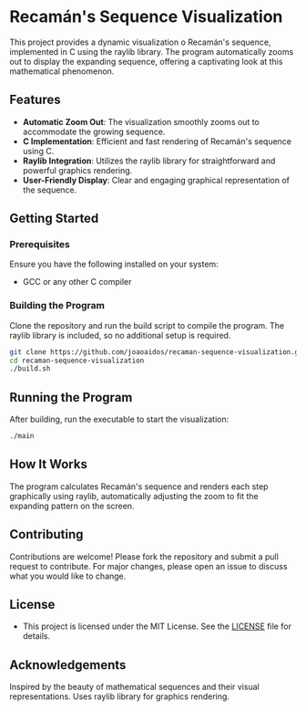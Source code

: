 # Recamán's Sequence Visualization

This project provides a dynamic visualization o Recamán's sequence,
implemented in C using the raylib library. The program automatically zooms out
to display the expanding sequence, offering a captivating look at this
mathematical phenomenon.

## Features

- **Automatic Zoom Out**: The visualization smoothly zooms out to accommodate the growing sequence.
- **C Implementation**: Efficient and fast rendering of Recamán's sequence using C.
- **Raylib Integration**: Utilizes the raylib library for straightforward and powerful graphics rendering.
- **User-Friendly Display**: Clear and engaging graphical representation of the sequence.

## Getting Started

### Prerequisites

Ensure you have the following installed on your system:

- GCC or any other C compiler

### Building the Program

Clone the repository and run the build script to compile the program. The
raylib library is included, so no additional setup is required.

```bash
git clone https://github.com/joaoaidos/recaman-sequence-visualization.git
cd recaman-sequence-visualization 
./build.sh
```

## Running the Program

After building, run the executable to start the visualization:

```bash
./main
```

## How It Works

The program calculates Recamán's sequence and renders each step graphically
using raylib, automatically adjusting the zoom to fit the expanding pattern on
the screen.

## Contributing

Contributions are welcome! Please fork the repository and submit a pull request
to contribute. For major changes, please open an issue to discuss what you
would like to change.

## License

* This project is licensed under the MIT License. See the [LICENSE](https://github.com/joaoaidos/Recaman/blob/main/LICENSE) file for details.

## Acknowledgements

Inspired by the beauty of mathematical sequences and their visual representations.
Uses raylib library for graphics rendering.
